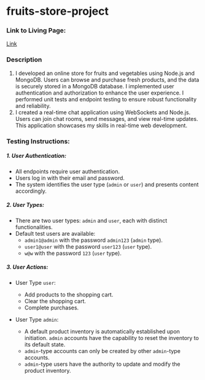 # fruits-store-project

### Link to Living Page:
[Link](https://fruits-store-project.onrender.com)

### Description
1. I developed an online store for fruits and vegetables using Node.js and MongoDB. Users can browse and purchase fresh products, and the data is securely stored in a MongoDB database. I implemented user authentication and authorization to enhance the user experience. I performed unit tests and endpoint testing to ensure robust functionality and reliability.
2. I created a real-time chat application using WebSockets and Node.js. Users can join chat rooms, send messages, and view real-time updates. This application showcases my skills in real-time web development.

### Testing Instructions:

##### 1. User Authentication:
- All endpoints require user authentication.
- Users log in with their email and password.
- The system identifies the user type (`admin` or `user`) and presents content accordingly.

##### 2. User Types:
- There are two user types: `admin` and `user`, each with distinct functionalities.
- Default test users are available:
  - `admin1@admin` with the password `admin123` (`admin` type).
  - `user1@user` with the password `user123` (`user` type).
  - `w@w` with the password `123` (`user` type).

##### 3. User Actions:
  - User Type `user`:
    - Add products to the shopping cart.
    - Clear the shopping cart.
    - Complete purchases.

  - User Type `admin`:
      - A default product inventory is automatically established upon initiation. `admin` accounts have the capability to reset the inventory to its default state.
      - `admin`-type accounts can only be created by other `admin`-type accounts.
      - `admin`-type users have the authority to update and modify the product inventory.
